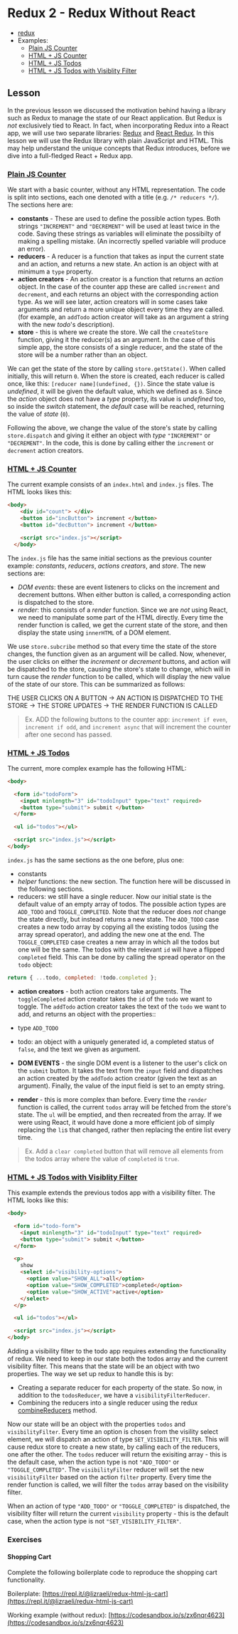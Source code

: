 # Redux 2 - Redux Without React

* [redux](https://redux.js.org/)
* Examples:
  * [Plain JS Counter](https://repl.it/@lizraeli/Redux-JS-Counter)
  * [HTML + JS Counter](https://repl.it/@lizraeli/redux-html-js-counter)
  * [HTML + JS Todos](https://repl.it/@lizraeli/redux-html-js-todos)
  * [HTML + JS Todos with Visiblity Filter](https://repl.it/@lizraeli/redux-html-js-todos-w-filter)

## Lesson

In the previous lesson we discussed the motivation behind having a library such as Redux to manage the state of our React application. But Redux is _not_ exclusively tied to React. In fact, when incorporating Redux into a React app, we will use two separate libraries: [Redux](https://redux.js.org/) and [React Redux](https://github.com/reactjs/react-redux). In this lesson we will use the Redux library with plain JavaScript and HTML. This may help understand the unique concepts that Redux introduces, before we dive into a full-fledged React + Redux app.

### [Plain JS Counter](https://repl.it/@lizraeli/Redux-JS-Counter)

We start with a basic counter, without any HTML representation. The code is split into sections, each one denoted with a title (e.g. `/* reducers */`). The sections here are:

* **constants** - These are used to define the possible action types. Both strings `"INCREMENT"` and `"DECREMENT"` will be used at least twice in the code. Saving these strings as variables will eliminate the possibilty of making a spelling mistake. (An incorrectly spelled variable will produce an error).
* **reducers** - A reducer is a function that takes as input the current state and an action, and returns a new state. An action is an object with at minimum a `type` property.
* **action creators** - An action creator is a function that returns an _action_ object. In the case of the counter app these are called `increment` and `decrement`, and each returns an object with the corresponding action type. As we will see later, action creators will in some cases take arguments and return a more unique object every time they are called. (for example, an `addTodo` action creator will take as an argument a string with the new _todo_'s description).
* **store** - this is where we create the store. We call the `createStore` function, giving it the reducer(s) as an argument. In the case of this simple app, the store consists of a single reducer, and the state of the store will be a number rather than an object.

We can get the state of the store by calling `store.getState()`. When called initially, this will return `0`. When the store is created, each reducer is called once, like this: `[reducer name](undefined, {})`. Since the state value is _undefined_, it will be given the default value, which we defined as `0`. Since the _action_ object does not have a _type_ property, its value is _undefined_ too, so inside the _switch_ statement, the _default_ case will be reached, returning the value of _state_ (`0`).

Following the above, we change the value of the store's state by calling `store.dispatch` and giving it either an object with _type_ `"INCREMENT"` or `"DECREMENT"`. In the code, this is done by calling either the `increment` or `decrement` action creators.

### [HTML + JS Counter](https://repl.it/@lizraeli/redux-html-js-counter)

The current example consists of an `index.html` and `index.js` files. The HTML looks likes this:

```html
<body>
    <div id="count"> </div>
    <button id="incButton"> increment </button>
    <button id="decButton"> increment </button>

    <script src="index.js"></script>
  </body>
```

The `index.js` file has the same initial sections as the previous counter example: _constants_, _reducers_, _actions creators_, and _store_. The new sections are:

* _DOM events_: these are event listeners to clicks on the increment and decrement buttons. When either button is called, a corresponding action is dispatched to the store.
* _render_: this consists of a _render_ function. Since we are _not_ using React, we need to manipulate some part of the HTML directly. Every time the render function is called, we get the current state of the store, and then display the state using `innerHTML` of a DOM element.

We use `store.subcribe` method so that every time the state of the store changes, the function given as an argument will be called. Now, whenever, the user clicks on either the _increment_ or _decrement_ buttons, and action will be dispatched to the store, causing the store's state to change, which will in turn cause the _render_ function to be called, which will display the new value of the state of our store. This can be summarized as follows:

THE USER CLICKS ON A BUTTON -> AN ACTION IS DISPATCHED TO THE STORE -> THE STORE UPDATES -> THE RENDER FUNCTION IS CALLED

> Ex. ADD the following buttons to the counter app: `increment if even`, `increment if odd`, and `increment async` that will increment the counter after one second has passed.

### [HTML + JS Todos](https://repl.it/@lizraeli/redux-html-js-todos)

The current, more complex example has the following HTML:

```html
<body>

  <form id="todoForm">
    <input minlength="3" id="todoInput" type="text" required>
    <button type="submit"> submit </button>
  </form>

  <ul id="todos"></ul>

  <script src="index.js"></script>
</body>
```

`index.js` has the same sections as the one before, plus one:

* constants
* _helper_ functions: the new section. The function here will be discussed in the following sections.
* reducers: we still have a single reducer. Now our initial state is the default value of an empty array of todos. The possible action types are `ADD_TODO` and `TOGGLE_COMPLETED`. Note that the reducer does _not_ change the state directly, but instead returns a new state. The `ADD_TODO` case creates a new todo array by copying all the existing todos (using the array spread operator), and adding the new one at the end. The `TOGGLE_COMPLETED` case creates a new array in which all the todos but one will be the same. The todos with the relevant `id` will have a flipped `completed` field. This can be done by calling the spread operator on the `todo` object:

```js
return { ...todo, completed: !todo.completed };
```

* **action creators** - both action creators take arguments. The `toggleCompleted` action creator takes the `id` of the `todo` we want to toggle. The `addTodo` action creator takes the text of the `todo` we want to add, and returns an object with the properties::

* type `ADD_TODO`
* todo: an object with a uniquely generated id, a completed status of `false`, and the text we given as argument.

* **DOM EVENTS** - the single DOM event is a listener to the user's click on the `submit` button. It takes the text from the `input` field and dispatches an action created by the `addTodo` action creator (given the text as an argument). Finally, the value of the input field is set to an empty string.

* **render** - this is more complex than before. Every time the `render` function is called, the current `todos` array will be fetched from the store's state. The `ul` will be emptied, and then recreated from the array. If we were using React, it would have done a more efficient job of simply replacing the `li`s that changed, rather then replacing the entire list every time.

> Ex. Add a `clear completed` button that will remove all elements from the todos array where the value of `completed` is `true`.

### [HTML + JS Todos with Visiblity Filter](https://repl.it/@lizraeli/redux-html-js-todos-w-filter)

This example extends the previous todos app with a visibility filter. The HTML looks like this:

```html
<body>

  <form id="todo-form">
    <input minlength="3" id="todoInput" type="text" required>
    <button type="submit"> submit </button>
  </form>

  <p>
    show
    <select id="visibility-options">
      <option value="SHOW_ALL">all</option>
      <option value="SHOW_COMPLETED">completed</option>
      <option value="SHOW_ACTIVE">active</option>
    </select>
  </p>

  <ul id="todos"></ul>

  <script src="index.js"></script>
</body>
```

Adding a visibility filter to the todo app requires extending the functionality of redux. We need to keep in our state both the todos array and the current visibility filter. This means that the state will be an object with two properties. The way we set up redux to handle this is by:

* Creating a separate reducer for each property of the state. So now, in addition to the `todosReducer`, we have a `visibilityFilterReducer`.
* Combining the reducers into a single reducer using the redux [combineReducers](https://redux.js.org/docs/recipes/reducers/UsingCombineReducers.html) method.

Now our state will be an object with the properties `todos` and `visibilityFilter`. Every time an option is chosen from the visility select element, we will dispatch an action of type `SET_VISIBILITY_FILTER`. This will cause redux store to create a new state, by calling each of the reducers, one after the other. The `todos` reducer will return the exisiting array - this is the default case, when the action type is not `"ADD_TODO"` or `"TOGGLE_COMPLETED"`. The `visibilityFilter` reducer will set the new `visibilityFilter` based on the action `filter` property. Every time the render function is called, we will filter the `todos` array based on the visibility filter.

When an action of type `"ADD_TODO"` or `"TOGGLE_COMPLETED"` is dispatched, the visibility filter will return the current `visibility` property - this is the default case, when the action type is not `"SET_VISIBILITY_FILTER"`.

### Exercises

#### Shopping Cart

Complete the following boilerplate code to reproduce the shopping cart functionality.

Boilerplate: [https://repl.it/@lizraeli/redux-html-js-cart](https://repl.it/@lizraeli/redux-html-js-cart)

Working example (without redux): [https://codesandbox.io/s/zx6nqr4623](https://codesandbox.io/s/zx6nqr4623)
